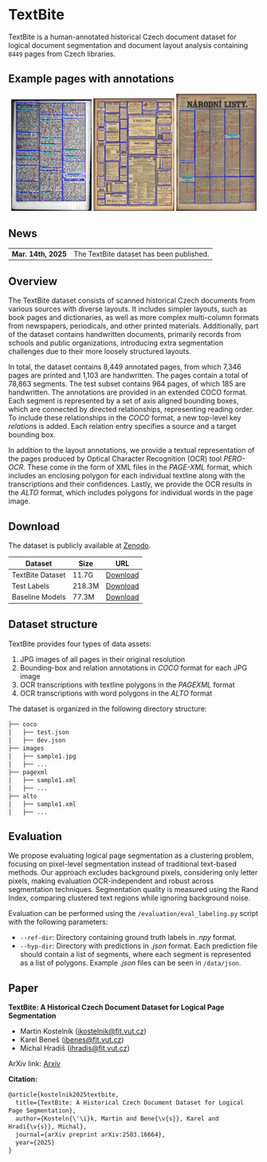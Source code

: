 # TextBite

TextBite is a human-annotated historical Czech document dataset for logical document segmentation and document layout analysis containing `8449` pages from Czech libraries.

## Example pages with annotations

<p align="center">
  <img src="data/render/1b8adb50-663f-11dc-9ecc-000d606f5dc6.jpg" width="32%" />
  <img src="data/render/6ab93746-435f-11dd-b505-00145e5790ea.jpg" width="32%" />
  <img src="data/render/21b4e41a-435f-11dd-b505-00145e5790ea.jpg" width="32%" />
</p>

## News

|   |    |
|----------|-----------------------------------|
| **Mar. 14th, 2025**      | The TextBite dataset has been published. |


## Overview

The TextBite dataset consists of scanned historical Czech documents from various sources with diverse layouts. It includes simpler layouts, such as book pages and dictionaries, as well as more complex multi-column formats from newspapers, periodicals, and other printed materials. Additionally, part of the dataset contains handwritten documents, primarily records from schools and public organizations, introducing extra segmentation challenges due to their more loosely structured layouts.

In total, the dataset contains 8,449 annotated pages, from which 7,346 pages are printed and 1,103 are handwritten. The pages contain a total of 78,863 segments. The test subset contains 964 pages, of which 185 are handwritten. The annotations are provided in an extended COCO format. Each segment is represented by a set of axis aligned bounding boxes, which are connected by directed relationships, representing reading order. To include these relationships in the *COCO* format, a new top-level key *relations* is added. Each relation entry specifies a source and a target bounding box.

In addition to the layout annotations, we provide a textual representation of the pages produced by Optical Character Recognition (OCR) tool *PERO-OCR*. These come in the form of XML files in the *PAGE-XML* format, which includes an enclosing polygon for each individual textline along with the transcriptions and their confidences. Lastly, we provide the OCR results in the *ALTO* format, which includes polygons for individual words in the page image.

## Download

The dataset is publicly available at [Zenodo](https://zenodo.org/records/15746283).

| Dataset | Size  | URL  |
|--------------|----------|-------------|
| TextBite Dataset | 11.7G | [Download](https://zenodo.org/records/15746283/files/models.zip?download=1)|
| Test Labels | 218.3M | [Download](https://zenodo.org/records/15746283/files/textbite-test-labels.zip?download=1)|
| Baseline Models | 77.3M | [Download](https://zenodo.org/records/15746283/files/models.zip?download=1) |

## Dataset structure

TextBite provides four types of data assets:

1. JPG images of all pages in their original resolution
2. Bounding-box and relation annotations in *COCO* format for each JPG image
3. OCR transcriptions with textline polygons in the *PAGEXML* format
4. OCR transcriptions with word polygons in the *ALTO* format

The dataset is organized in the following directory structure:
```
├── coco
│   ├── test.json
│   ├── dev.json
├── images
│   ├── sample1.jpg
│   ├── ...
├── pagexml
│   ├── sample1.xml
│   ├── ...
├── alto
│   ├── sample1.xml
│   ├── ...
```

## Evaluation

We propose evaluating logical page segmentation as a clustering problem, focusing on pixel-level segmentation instead of traditional text-based methods. Our approach excludes background pixels, considering only letter pixels, making evaluation OCR-independent and robust across segmentation techniques. Segmentation quality is measured using the Rand Index, comparing clustered text regions while ignoring background noise.

Evaluation can be performed using the `/evaluation/eval_labeling.py` script with the following parameters:
- `--ref-dir`: Directory containing ground truth labels in *.npy* format.
- `--hyp-dir`: Directory with predictions in *.json* format. Each prediction file should contain a list of segments, where each segment is represented as a list of polygons. Example *.json* files can be seen in `/data/json`.

## Paper

**TextBite: A Historical Czech Document Dataset for Logical Page Segmentation**

- Martin Kostelník (ikostelnik@fit.vut.cz)
- Karel Beneš (ibenes@fit.vut.cz)
- Michal Hradiš (ihradis@fit.vut.cz)

ArXiv link: [Arxiv](https://arxiv.org/abs/2503.16664)

**Citation:**

```
@article{kostelnik2025textbite,
  title={TextBite: A Historical Czech Document Dataset for Logical Page Segmentation},
  author={Kosteln{\'\i}k, Martin and Bene{\v{s}}, Karel and Hradi{\v{s}}, Michal},
  journal={arXiv preprint arXiv:2503.16664},
  year={2025}
}
```
